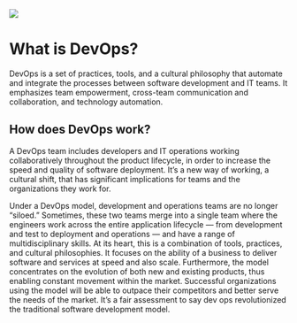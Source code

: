 <img src="https://www.pagerduty.com/wp-content/uploads/2020/11/6-essential-DevOps-roles_DevOps.png">
<h1>What is DevOps?</h1>

DevOps is a set of practices, tools, and a cultural philosophy that automate and integrate the processes between software development and IT teams. It emphasizes team empowerment, cross-team communication and collaboration, and technology automation.

## How does DevOps work?

A DevOps team includes developers and IT operations working collaboratively throughout the product lifecycle, in order to increase the speed and quality of software deployment. It’s a new way of working, a cultural shift, that has significant implications for teams and the organizations they work for.

Under a DevOps model, development and operations teams are no longer “siloed.” Sometimes, these two teams merge into a single team where the engineers work across the entire application lifecycle — from development and test to deployment and operations — and have a range of multidisciplinary skills.
At its heart, this is a combination of tools, practices, and cultural philosophies. It focuses on the ability of a business to deliver software and services at speed and also scale. Furthermore, the model concentrates on the evolution of both new and existing products, thus enabling constant movement within the market.
Successful organizations using the model will be able to outpace their competitors and better serve the needs of the market.
It’s a fair assessment to say dev ops revolutionized the traditional software development model.
